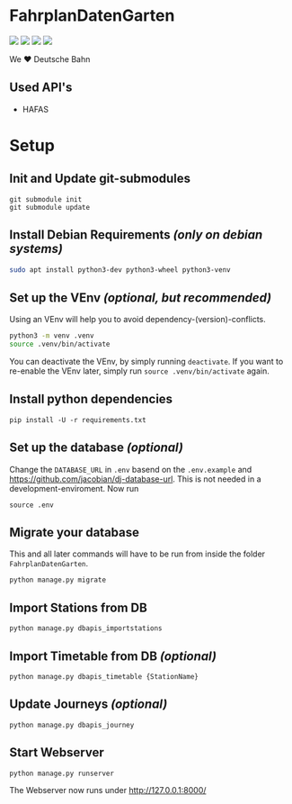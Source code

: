 # FahrplanDatenGarten
![](https://jhbadge.freetls.fastly.net/?evt=ber&year=2019) [![](https://jhbadge.freetls.fastly.net/?type=view-presentation&evt=ber&year=2018)](https://media.ccc.de/v/jh19-fahrplandatengarten)
![](https://jhbadge.freetls.fastly.net/?evt=ulm&year=2019) [![](https://jhbadge.freetls.fastly.net/?type=view-presentation&evt=ulm&year=2019)](https://media.ccc.de/v/currently-not-published)

We  ❤️  Deutsche Bahn

## Used API's
  - HAFAS

# Setup

## Init and Update git-submodules
```
git submodule init
git submodule update
```

## Install Debian Requirements *(only on debian systems)*
```bash
sudo apt install python3-dev python3-wheel python3-venv
```
## Set up the VEnv *(optional, but recommended)*
Using an VEnv will help you to avoid dependency-(version)-conflicts.
```bash
python3 -m venv .venv
source .venv/bin/activate
```
You can deactivate the VEnv, by simply running `deactivate`.
If you want to re-enable the VEnv later, simply run `source .venv/bin/activate` again.

## Install python dependencies
```
pip install -U -r requirements.txt
```

## Set up the database *(optional)*
Change the `DATABASE_URL` in `.env` basend on the `.env.example` and https://github.com/jacobian/dj-database-url. This is not needed in a development-enviroment.
Now run
```
source .env
```

## Migrate your database
This and all later commands will have to be run from inside the folder `FahrplanDatenGarten`.
```
python manage.py migrate
```

## Import Stations from DB
```
python manage.py dbapis_importstations
```

## Import Timetable from DB *(optional)*
```
python manage.py dbapis_timetable {StationName}
```

## Update Journeys *(optional)*
```
python manage.py dbapis_journey
```

## Start Webserver
```
python manage.py runserver
```
The Webserver now runs under http://127.0.0.1:8000/
